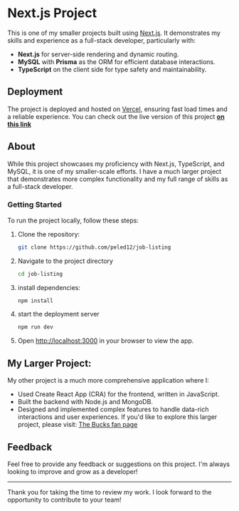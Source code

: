 # Next.js Project

This is one of my smaller projects built using [Next.js](https://nextjs.org/). It demonstrates my skills and experience as a full-stack developer, particularly with:
- **Next.js** for server-side rendering and dynamic routing.
- **MySQL** with **Prisma** as the ORM for efficient database interactions.
- **TypeScript** on the client side for type safety and maintainability.

## Deployment
The project is deployed and hosted on [Vercel](https://vercel.com/), ensuring fast load times and a reliable experience. You can check out the live version of this project **[on this link](https://your-vercel-link.com)**

## About
While this project showcases my proficiency with Next.js, TypeScript, and MySQL, it is one of my smaller-scale efforts. I have a much larger project that demonstrates more complex functionality and my full range of skills as a full-stack developer.

### Getting Started
To run the project locally, follow these steps:

1. Clone the repository:
   ```bash
   git clone https://github.com/peled12/job-listing
2. Navigate to the project directory
   ```bash
   cd job-listing
3. install dependencies:
   ```bash
   npm install
4. start the deployment server
   ```bash
   npm run dev
5. Open [http://localhost:3000](http://localhost:3000) in your browser to view the app.

## My Larger Project:
My other project is a much more comprehensive application where I:
- Used Create React App (CRA) for the frontend, written in JavaScript.
- Built the backend with Node.js and MongoDB.
- Designed and implemented complex features to handle data-rich interactions and user experiences.
If you'd like to explore this larger project, please visit:
[The Bucks fan page](https://github.com/peled12/bucks-fan-page)

## Feedback
Feel free to provide any feedback or suggestions on this project. I'm always looking to improve and grow as a developer!
***
Thank you for taking the time to review my work. I look forward to the opportunity to contribute to your team!
